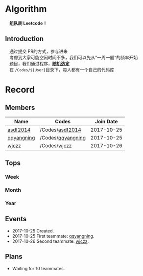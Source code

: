# Algorithm

　**组队刷 Leetcode！**


## Introduction

　通过提交 PR的方式，参与进来</br>
　考虑到大家可能空闲时间不多，我们可以先从"一周一题"的频率开始</br>
　题目，我们通过程序，[**随机选定**](https://github.com/asdf2014/algorithm/blob/master/Leetcode%20Picker/leetcode_picker.ipynb)</br>
　在 `/Codes/${User}`目录下，每人都有一个自己的代码库</br>

# Record

## Members

| Name                                     | Codes                                    | Join Date  |
| ---------------------------------------- | ---------------------------------------- | ---------- |
| [asdf2014](https://github.com/asdf2014)  | /Codes/[asdf2014](https://github.com/asdf2014/algorithm/tree/master/Codes/asdf2014) | 2017-10-25 |
| [qqyangning](https://github.com/qqyangning) | /Codes/[qqyangning](https://github.com/asdf2014/algorithm/tree/master/Codes/qqyangning) | 2017-10-25 |
| [wjczz](https://github.com/wjczz)        | /Codes/[wjczz](https://github.com/asdf2014/algorithm/tree/master/Codes/wjczz) | 2017-10-26 |


## Tops

### Week
### Month
### Year

## Events
* 2017-10-25 Created.
* 2017-10-25 First teammate: [qqyangning](https://github.com/qqyangning).
* 2017-10-26 Second teammate: [wjczz](https://github.com/wjczz).

## Plans
* Waiting for 10 teammates.
